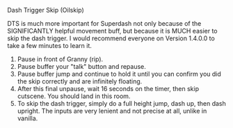 
Dash Trigger Skip (Oilskip)

DTS is much more important for Superdash not only because of the SIGNIFICANTLY helpful movement buff, but because it is MUCH easier to skip the dash trigger. I would recommend everyone on Version 1.4.0.0 to take a few minutes to learn it.

1. Pause in front of Granny (rip).
2. Pause buffer your "talk" button and repause.
3. Pause buffer jump and continue to hold it until you can confirm you did the skip correctly and are infinitely floating.
4. After this final unpause, wait 16 seconds on the timer, then skip cutscene. You should land in this room.
5. To skip the dash trigger, simply do a full height jump, dash up, then dash upright. The inputs are very lenient and not precise at all, unlike in vanilla.
